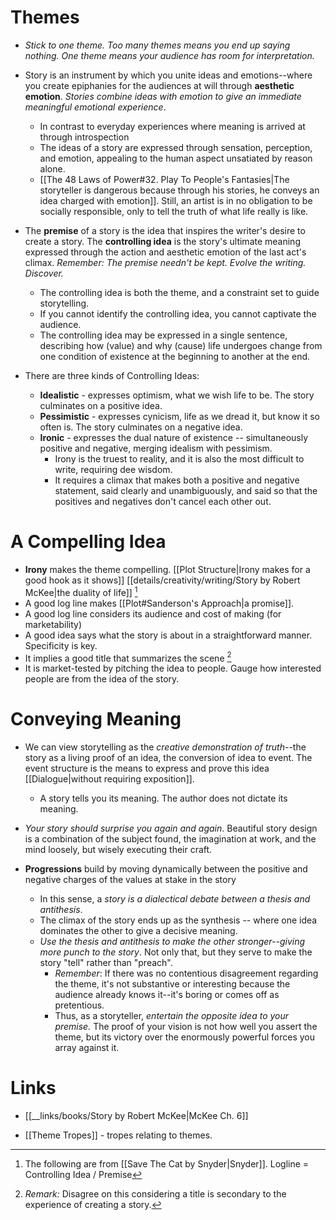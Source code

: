 # Themes
* *Stick to one theme. Too many themes means you end up saying nothing. One theme means your audience has room for interpretation.* 

* Story is an instrument by which you unite ideas and emotions--where you create epiphanies for the audiences at will through **aesthetic emotion**. *Stories combine ideas with emotion to give an immediate meaningful emotional experience*. 
	* In contrast to everyday experiences where meaning is arrived at through introspection
	* The ideas of a story are expressed through sensation, perception, and emotion, appealing to the human aspect unsatiated by reason alone.
	* [[The 48 Laws of Power#32. Play To People's Fantasies|The storyteller is dangerous because through his stories, he conveys an idea charged with emotion]]. Still, an artist is in no obligation to be socially responsible, only to tell the truth of what life really is like.

* The **premise** of a story is the idea that inspires the writer's desire to create a story. The **controlling idea** is the story's ultimate meaning expressed through the action and aesthetic emotion of the last act's climax. *Remember: The premise needn't be kept. Evolve the writing. Discover.*
	* The controlling idea is both the theme, and a constraint set to guide storytelling.
	* If you cannot identify the controlling idea, you cannot captivate the audience.
	* The controlling idea may be expressed in a single sentence, describing how (value) and why (cause) life undergoes change from one condition of existence at the beginning to another at the end.

* There are three kinds of Controlling Ideas:
	* **Idealistic** - expresses optimism, what we wish life to be. The story culminates on a positive idea.
	* **Pessimistic** - expresses cynicism, life as we dread it, but know it so often is. The story culminates on a negative idea.
	* **Ironic** - expresses the dual nature of existence -- simultaneously positive and negative, merging idealism with pessimism.
		* Irony is the truest to reality, and it is also the most difficult to write, requiring dee  wisdom.
		* It requires a climax that makes both a positive and negative statement, said clearly and unambiguously, and said so that the positives and negatives don't cancel each other out.
# A Compelling Idea 
* **Irony** makes the theme compelling. [[Plot Structure|Irony makes for a good hook as it shows]] [[details/creativity/writing/Story by Robert McKee|the duality of life]] [^1]
* A good log line makes [[Plot#Sanderson's Approach|a promise]]. 
* A good log line considers its audience and cost of making (for marketability)
* A good idea says what the story is about in a straightforward manner. Specificity is key.
* It implies a good title that summarizes the scene [^2]
* It is market-tested by pitching the idea to people. Gauge how interested people are from the idea of the story. 

[^1]: The following are from [[Save The Cat by Snyder|Snyder]]. Logline = Controlling Idea / Premise
[^2]: *Remark:* Disagree on this considering a title is secondary to the experience of creating a story. 
# Conveying Meaning
* We can view storytelling as the *creative demonstration of truth*--the story as a living proof of an idea, the conversion of idea to event. The event structure is the means to express and prove this idea [[Dialogue|without requiring exposition]].
	* A story tells you its meaning. The author does not dictate its meaning. 

* *Your story should surprise you again and again*. Beautiful story design is a combination of the subject found, the imagination at work, and the mind loosely, but wisely executing their craft.

* **Progressions** build by moving dynamically between the positive and negative charges of the values at stake in the story 
	* In this sense, a *story is a dialectical debate between a thesis and antithesis*.
	* The climax of the story ends up as the synthesis -- where one idea dominates the other to give a decisive meaning.
	* *Use the thesis and antithesis to make the other stronger--giving more punch to the story*. Not only that, but they serve to make the story "tell" rather than "preach".
		* *Remember*: If there was no contentious disagreement regarding the theme, it's not substantive or interesting because the audience already knows it--it's boring or comes off as pretentious.
		* Thus, as a storyteller, *entertain the opposite idea to your premise.* The proof of your vision is not how well you assert the theme, but its victory over the enormously powerful forces you array against it.

# Links
* [[__links/books/Story by Robert McKee|McKee Ch. 6]]

* [[Theme Tropes]] - tropes relating to themes.